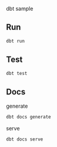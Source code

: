 dbt sample

## Run
```bash
dbt run
```

## Test
```bash
dbt test
```

## Docs
generate
```bash
dbt docs generate
```

serve
```bash
dbt docs serve
```
